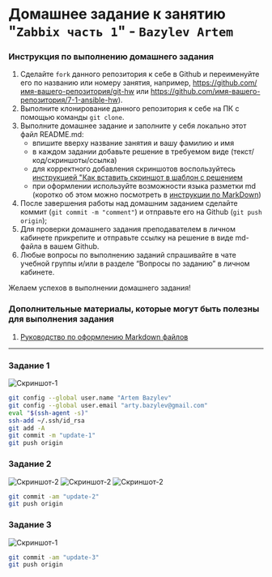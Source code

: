 # Домашнее задание к занятию "`Zabbix часть 1`" - `Bazylev Artem`


### Инструкция по выполнению домашнего задания

   1. Сделайте `fork` данного репозитория к себе в Github и переименуйте его по названию или номеру занятия, например, https://github.com/имя-вашего-репозитория/git-hw или  https://github.com/имя-вашего-репозитория/7-1-ansible-hw).
   2. Выполните клонирование данного репозитория к себе на ПК с помощью команды `git clone`.
   3. Выполните домашнее задание и заполните у себя локально этот файл README.md:
      - впишите вверху название занятия и вашу фамилию и имя
      - в каждом задании добавьте решение в требуемом виде (текст/код/скриншоты/ссылка)
      - для корректного добавления скриншотов воспользуйтесь [инструкцией "Как вставить скриншот в шаблон с решением](https://github.com/netology-code/sys-pattern-homework/blob/main/screen-instruction.md)
      - при оформлении используйте возможности языка разметки md (коротко об этом можно посмотреть в [инструкции  по MarkDown](https://github.com/netology-code/sys-pattern-homework/blob/main/md-instruction.md))
   4. После завершения работы над домашним заданием сделайте коммит (`git commit -m "comment"`) и отправьте его на Github (`git push origin`);
   5. Для проверки домашнего задания преподавателем в личном кабинете прикрепите и отправьте ссылку на решение в виде md-файла в вашем Github.
   6. Любые вопросы по выполнению заданий спрашивайте в чате учебной группы и/или в разделе “Вопросы по заданию” в личном кабинете.
   
Желаем успехов в выполнении домашнего задания!
   
### Дополнительные материалы, которые могут быть полезны для выполнения задания

1. [Руководство по оформлению Markdown файлов](https://gist.github.com/Jekins/2bf2d0638163f1294637#Code)

---

### Задание 1


![Скриншот-1](https://github.com/VVEREW01F/homework-zabbix-1/blob/main/img/scr1.PNG)

```bash
git config --global user.name "Artem Bazylev"
git config --global user.email "arty.bazylev@gmail.com"
eval "$(ssh-agent -s)"
ssh-add ~/.ssh/id_rsa
git add -A
git commit -m "update-1"
git push origin
```

### Задание 2

![Скриншот-2](https://github.com/VVEREW01F/homework-zabbix-1/blob/main/img/scr2.PNG)
![Скриншот-2](https://github.com/VVEREW01F/homework-zabbix-1/blob/main/img/scr3.PNG)
![Скриншот-2](https://github.com/VVEREW01F/homework-zabbix-1/blob/main/img/scr4.PNG)

```bash
git commit -am "update-2"
git push origin
```

### Задание 3

![Скриншот-1](https://github.com/VVEREW01F/homework-zabbix-1/blob/main/img/scr5.PNG)

```bash
git commit -am "update-3"
git push origin
```